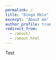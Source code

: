```yaml
---
permalink: /
title: "Diogo Melo"
excerpt: "About me"
author_profile: true
redirect_from: 
  - /about/
  - /about.html
---
```


Test
